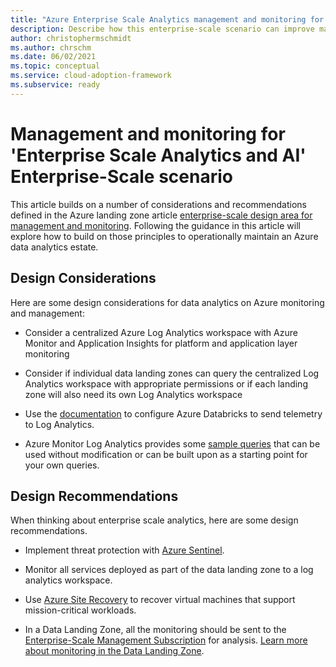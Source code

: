 ```yaml
---
title: "Azure Enterprise Scale Analytics management and monitoring for 'Enterprise Scale Analytics and AI'"
description: Describe how this enterprise-scale scenario can improve management and monitoring of 'Enterprise Scale Analytics and AI'
author: christophermschmidt
ms.author: chrschm
ms.date: 06/02/2021
ms.topic: conceptual
ms.service: cloud-adoption-framework
ms.subservice: ready
---
```


# Management and monitoring for 'Enterprise Scale Analytics and AI' Enterprise-Scale scenario

This article builds on a number of considerations and recommendations defined in the Azure landing zone article [enterprise-scale design area for management and monitoring](/azure/cloud-adoption-framework/ready/enterprise-scale/management-and-monitoring). Following the guidance in this article will explore how to build on those principles to operationally maintain an Azure data analytics estate. 

## Design Considerations

Here are some design considerations for data analytics on Azure monitoring and management:

* Consider a centralized Azure Log Analytics workspace with Azure Monitor and Application Insights for platform and application layer monitoring

* Consider if individual data landing zones can query the centralized Log Analytics workspace with appropriate permissions or if each landing zone will also need its own Log Analytics workspace

* Use the [documentation](/azure/architecture/databricks-monitoring/) to configure Azure Databricks to send telemetry to Log Analytics. 

* Azure Monitor Log Analytics provides some [sample queries](/azure/azure-monitor/logs/queries) that can be used without modification or can be built upon as a starting point for your own queries.

## Design Recommendations

When thinking about enterprise scale analytics, here are some design recommendations.

* Implement threat protection with [Azure Sentinel](/azure/sentinel/overview).

* Monitor all services deployed as part of the data landing zone to a log analytics workspace.

* Use [Azure Site Recovery](/azure/site-recovery/site-recovery-overview) to recover virtual machines that support mission-critical workloads.

* In a Data Landing Zone, all the monitoring should be sent to the [Enterprise-Scale Management Subscription](/azure/cloud-adoption-framework/ready/enterprise-scale/management-and-monitoring) for analysis. [Learn more about monitoring in the Data Landing Zone](data-lake-services.md#monitoring).
